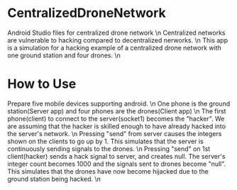 # CentralizedDroneNetwork
Android Studio files for centralized drone network \n
Centralized networks are vulnerable to hacking compared to decentralized nerworks. \n
This app is a simulation for a hacking example of a centralized drone network with one ground station and four drones. \n

# How to Use
Prepare five mobile devices supporting android. \n
One phone is the ground station(Server app) and four phones are the drones(Client app) \n
The first phone(client) to connect to the server(socket1) becomes the "hacker". We are assuming that the hacker is skilled enough to have already hacked into the server's network. \n
Pressing "send" from server causes the integers shown on the clients to go up by 1. This simulates that the server is continuously sending signals to the drones. \n
Pressing "send" on 1st client(hacker) sends a hack signal to server, and creates null. The server's integer count becomes 1000 and the signals sent to drones become "null". This simulates that the drones have now become hijacked due to the ground station being hacked. \n

